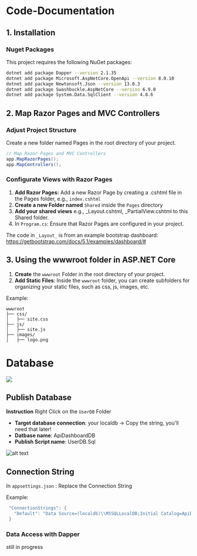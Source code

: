 ﻿# **Code-Documentation**

## 1. Installation

### Nuget Packages
This project requires the following NuGet packages:
```sh
dotnet add package Dapper --version 2.1.35
dotnet add package Microsoft.AspNetCore.OpenApi --version 8.0.10
dotnet add package Newtonsoft.Json --version 13.0.3
dotnet add package Swashbuckle.AspNetCore --version 6.9.0
dotnet add package System.Data.SqlClient --version 4.8.6
```

## 2. Map Razor Pages and MVC Controllers

### Adjust Project Structure

Create a new folder named Pages in the root directory of your project.
```c#
// Map Razor Pages and MVC Controllers
app.MapRazorPages();
app.MapControllers();
```

### Configurate Views with Razor Pages

1. **Add Razor Pages:** Add a new Razor Page by creating a .cshtml file in the Pages folder, e.g., `index.cshtml`
2. **Create a new Folder named** `Shared` inside the `Pages` directory
3. **Add your shared views** e.g., _Layout.cshtml, _PartialView.cshtml to this Shared folder.
4. In `Program.cs`: Ensure that Razor Pages are configured in your project.

The code in `_Layout_` is from an example bootstrap dashboard:
https://getbootstrap.com/docs/5.1/examples/dashboard/#

## 3. Using the wwwroot folder in ASP.NET Core

1. **Create** the `wwwroot` Folder in the root directory of your project.
2. **Add Static Files**: Inside the `wwwroot` folder, you can create subfolders for organizing your static files, such as css, js, images, etc.

Example:

```plaintext
wwwroot            
├── css/     
│   ├── site.css   
├── js/          
│   ├── site.js
├── images/ 
│   ├── logo.png            

```

# Database

[![](https://www.youtube.com/watch?v=dwMFg6uxQ0I/{dwMFg6uxQ0I})](https://youtu.be/{dwMFg6uxQ0I})


## Publish Database

**Instruction** Right Click on the `UserDB` Folder

- **Target database connection**: your localdb  -> Copy the string, you'll need that later!
- **Datbase name**: ApiDashboardDB
- **Publish Script name**: UserDB.Sql

![alt text](image-1.png)


## Connection String

In `appsettings.json` : Replace the Connection String

Example:

```c#
 "ConnectionStrings": {
   "Default": "Data Source=(localdb)\\MSSQLLocalDB;Initial Catalog=ApiDashboard;Integrated Security=True;Connect Timeout=60;"
 }
```

### Data Access with Dapper

still in progress